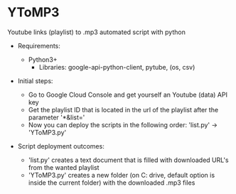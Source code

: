 # YToMP3
Youtube links (playlist) to .mp3 automated script with python

- Requirements:
  - Python3+
    - Libraries: google-api-python-client, pytube, (os, csv)

- Initial steps:
  - Go to Google Cloud Console and get yourself an Youtube (data) API key
  - Get the playlist ID that is located in the url of the playlist after the parameter '*&list='
  - Now you can deploy the scripts in the following order: 'list.py' -> 'YToMP3.py'
 
- Script deployment outcomes:
  - 'list.py' creates a text document that is filled with downloaded URL's from the wanted playlist
  - 'YToMP3.py' creates a new folder (on C: drive, default option is inside the current folder) with the downloaded .mp3 files
